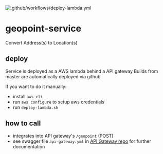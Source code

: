 ![.github/workflows/deploy-lambda.yml](https://github.com/Helfer-Portal/geopoint-service/workflows/.github/workflows/deploy-lambda.yml/badge.svg?branch=master)

# geopoint-service
Convert Address(s) to Location(s)


## deploy 
Service is deployed as a AWS lambda behind a API gateway
Builds from master are automatically deployed via github

If you want to do it manually:
* install `aws cli`
* run `aws configure` to setup aws credentials
* run `deploy-lambda.sh`

## how to call 
* integrates into API gateway's `/geopoint` (POST)
* see swagger file `api-gateway.yml` in [API Gateway repo](https://github.com/Helfer-Portal/helponspot-api-gateway)
for further documentation



